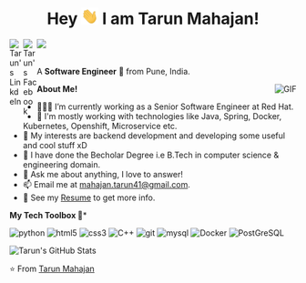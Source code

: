 <div align="center">
<h1 title="hehehe"> Hey <img src="https://raw.githubusercontent.com/ABSphreak/ABSphreak/master/gifs/Hi.gif" width="30px"> I am Tarun Mahajan!</h1>
</div>
<a href="https://www.linkedin.com/in/tarun-mahajan-39472839">
  <img align="left" alt="Tarun's LinkdeIn" width="24px" src="https://cdn.jsdelivr.net/npm/simple-icons@v3/icons/linkedin.svg" />
</a>
<a href="https://www.facebook.com/tarunthecse/">
  <img align="left" alt="Tarun's Facebook" width="24px" src="https://cdn.jsdelivr.net/npm/simple-icons@v3/icons/facebook.svg" />
</a>
<img src="https://komarev.com/ghpvc/?username=tarunthecse&color=blueviolet" align="left">





<br />
<br />

A **Software Engineer** 🚀 from Pune, India.

  <img align="right" alt="GIF" src="https://i.pinimg.com/originals/e4/26/70/e426702edf874b181aced1e2fa5c6cde.gif" />

**About Me!**

- 👨🏽‍💻 I’m currently working as a Senior Software Engineer at Red Hat.
- 🌱 I'm mostly working with technologies like Java, Spring, Docker, Kubernetes, Openshift, Microservice etc. 
- 🤔 My interests are backend development and developing some useful and cool stuff xD
- 💼 I have done the Becholar Degree i.e B.Tech in computer science & engineering domain.
- 💬 Ask me about anything, I love to answer!
- 📫 Email me at [mahajan.tarun41@gmail.com](mailto:mahajan.tarun41@gmail.com).
- 📝 See my [Resume](https://drive.google.com/file/d/1cZuGbGajjvnsOH_uW3KDCY3_BIx_F8IX/view?usp=sharing) to get more info.


**My Tech Toolbox 🧰***

<p align="left">
<img src="https://cdn3.iconfinder.com/data/icons/logos-and-brands-adobe/512/267_Python-512.png" alt="python" width="40" height="40"/> 
<img src="https://upload.wikimedia.org/wikipedia/commons/thumb/6/61/HTML5_logo_and_wordmark.svg/512px-HTML5_logo_and_wordmark.svg.png" alt="html5" height="40"/> 
<img src="https://upload.wikimedia.org/wikipedia/commons/thumb/d/d5/CSS3_logo_and_wordmark.svg/1200px-CSS3_logo_and_wordmark.svg.png" alt="css3" height="40"/> 
<img src="https://i.pinimg.com/originals/99/f8/87/99f887833c475448723d3c9ac16c179b.png" alt="C++" width="40" height="40"/> 
<img src="https://www.vectorlogo.zone/logos/git-scm/git-scm-icon.svg" alt="git" width="40" height="40"/> 
<img src="https://i.pinimg.com/originals/50/f1/58/50f1582a95bdac10f1c3fa295c8b947b.png" alt="mysql" width="40" height="40"/>
<img src="https://cdn3.iconfinder.com/data/icons/logos-and-brands-adobe/512/97_Docker-512.png" alt="Docker" width="40" height="40"/>
<img src="https://upload.wikimedia.org/wikipedia/commons/2/29/Postgresql_elephant.svg" alt="PostGreSQL" width="40" height="40"/>
</p>


<img src="https://github-readme-stats.vercel.app/api?username=tarunthecse&show_icons=true&hide_border=true&count_private=true&theme=dracula&icon_color=79dafa" alt="Tarun's GitHub Stats">

⭐️ From [Tarun Mahajan](https://github.com/tarunthecse)
